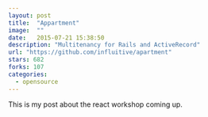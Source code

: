 ```yaml
---
layout: post
title:  "Appartment"
image:  ""
date:   2015-07-21 15:38:50
description: "Multitenancy for Rails and ActiveRecord"
url: "https://github.com/influitive/apartment"
stars: 682
forks: 107
categories:
  - opensource
---
```

This is my post about the react workshop coming up.

